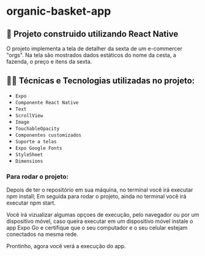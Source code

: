 # organic-basket-app

## 📱 Projeto construido utilizando React Native

O projeto implementa a tela de detalher da sexta de um e-commercer "orgs". Na tela são mostrados dados estáticos do nome da cesta, a fazenda, o preço e itens
da sexta.

## 🧑‍💻 Técnicas e Tecnologias utilizadas no projeto:

- `Expo`
- `Componente React Native`
- `Text`
- `ScrollView`
- `Image`
- `TouchableOpacity`
- `Componentes customizados`
- `Suporte a telas`
- `Expo Google Fonts`
- `StyleSheet`
- `Dimensions`

### Para rodar o projeto:
Depois de ter o repositório em sua máquina, no terminal você irá executar npm install;
Em seguida para rodar o projeto, ainda no terminal você irá executar npm start.

Você irá vizualizar algumas opçoes de execução, pelo navegador ou por um dispositivo móvel, caso queira executar em um dispositivo móvel instale o app 
Expo Go e certifique que o seu computador e o seu celular estejam conectados na mesma rede.

Prontinho, agora você verá a execução do app.
